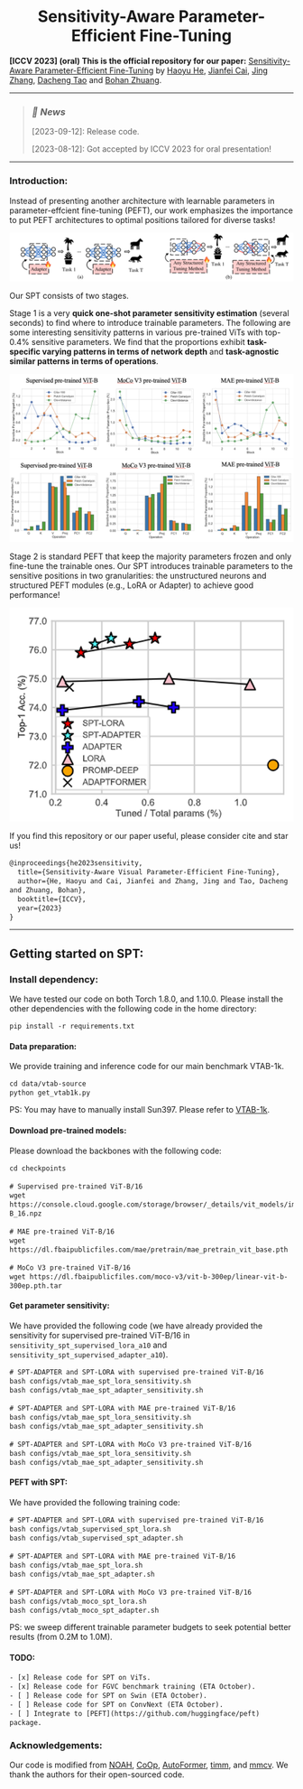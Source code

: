 <h1 align="center">Sensitivity-Aware Parameter-Efficient Fine-Tuning</h1>

**[ICCV 2023] (oral) This is the official repository for our paper:** [Sensitivity-Aware Parameter-Efficient Fine-Tuning](https://arxiv.org/abs/2303.08566) by [Haoyu He](https://charles-haoyuhe.github.io/), [Jianfei Cai](https://jianfei-cai.github.io/), [Jing Zhang](https://scholar.google.com/citations?user=9jH5v74AAAAJ&hl=en), [Dacheng Tao](https://www.sydney.edu.au/engineering/about/our-people/academic-staff/dacheng-tao.html) and [Bohan Zhuang](https://bohanzhuang.github.io/).
***
><h3><strong><i>🚀 News</i></strong></h3>
>[2023-09-12]: Release code.
> 
>[2023-08-12]: Got accepted by ICCV 2023 for oral presentation!
> 
***
### Introduction:

Instead of presenting another architecture with learnable parameters in parameter-effcient fine-tuning (PEFT), our work emphasizes the importance to put PEFT architectures to optimal positions tailored for diverse tasks!

![main](pics/main.png)

Our SPT consists of two stages. 

Stage 1 is a very **quick one-shot parameter sensitivity estimation** (several seconds) to find where to introduce trainable parameters. The following are some interesting sensitivity patterns in various pre-trained ViTs with top-0.4% sensitive parameters. We find that the proportions exhibit **task-specific varying patterns in terms
of network depth** and **task-agnostic similar patterns in terms of operations**.

![depth](pics/depth.png)
![operation](pics/operation.png)

Stage 2 is standard PEFT that keep the majority parameters frozen and only fine-tune the trainable ones. Our SPT introduces trainable parameters to the sensitive positions in two granularities: the unstructured neurons and structured PEFT modules (e.g., LoRA or Adapter) to achieve good performance! 

![performance](pics/performance.png)

If you find this repository or our paper useful, please consider cite and star us!

```
@inproceedings{he2023sensitivity,
  title={Sensitivity-Aware Visual Parameter-Efficient Fine-Tuning},
  author={He, Haoyu and Cai, Jianfei and Zhang, Jing and Tao, Dacheng and Zhuang, Bohan},
  booktitle={ICCV},
  year={2023}
}
```

------


## Getting started on SPT:

### Install dependency:

We have tested our code on both Torch 1.8.0, and 1.10.0. Please install the other dependencies with the following code in the home directory:

```
pip install -r requirements.txt
```

#### Data preparation:

We provide training and inference code for our main benchmark VTAB-1k.

```
cd data/vtab-source
python get_vtab1k.py
```

PS: You may have to manually install Sun397. Please refer to [VTAB-1k](https://github.com/google-research/task_adaptation).

#### Download pre-trained models:

Please download the backbones with the following code:

```
cd checkpoints

# Supervised pre-trained ViT-B/16
wget https://console.cloud.google.com/storage/browser/_details/vit_models/imagenet21k/ViT-B_16.npz

# MAE pre-trained ViT-B/16
wget https://dl.fbaipublicfiles.com/mae/pretrain/mae_pretrain_vit_base.pth

# MoCo V3 pre-trained ViT-B/16
wget https://dl.fbaipublicfiles.com/moco-v3/vit-b-300ep/linear-vit-b-300ep.pth.tar
```

#### Get parameter sensitivity:

We have provided the following code (we have already provided the sensitivity for supervised pre-trained ViT-B/16 in `sensitivity_spt_supervised_lora_a10` and `sensitivity_spt_supervised_adapter_a10`).

```
# SPT-ADAPTER and SPT-LORA with supervised pre-trained ViT-B/16
bash configs/vtab_mae_spt_lora_sensitivity.sh
bash configs/vtab_mae_spt_adapter_sensitivity.sh

# SPT-ADAPTER and SPT-LORA with MAE pre-trained ViT-B/16
bash configs/vtab_mae_spt_lora_sensitivity.sh
bash configs/vtab_mae_spt_adapter_sensitivity.sh

# SPT-ADAPTER and SPT-LORA with MoCo V3 pre-trained ViT-B/16 
bash configs/vtab_mae_spt_lora_sensitivity.sh
bash configs/vtab_mae_spt_adapter_sensitivity.sh
```

#### PEFT with SPT:

We have provided the following training code:

```
# SPT-ADAPTER and SPT-LORA with supervised pre-trained ViT-B/16
bash configs/vtab_supervised_spt_lora.sh
bash configs/vtab_supervised_spt_adapter.sh

# SPT-ADAPTER and SPT-LORA with MAE pre-trained ViT-B/16
bash configs/vtab_mae_spt_lora.sh
bash configs/vtab_mae_spt_adapter.sh

# SPT-ADAPTER and SPT-LORA with MoCo V3 pre-trained ViT-B/16 
bash configs/vtab_moco_spt_lora.sh
bash configs/vtab_moco_spt_adapter.sh
```
PS: we sweep different trainable parameter budgets to seek potential better results (from 0.2M to 1.0M). 


#### TODO:

```
- [x] Release code for SPT on ViTs.
- [x] Release code for FGVC benchmark training (ETA October).
- [ ] Release code for SPT on Swin (ETA October).
- [ ] Release code for SPT on ConvNext (ETA October).
- [ ] Integrate to [PEFT](https://github.com/huggingface/peft) package.
```

### Acknowledgements:
Our code is modified from [NOAH](https://github.com/ZhangYuanhan-AI/NOAH), [CoOp](https://github.com/KaiyangZhou/CoOp), [AutoFormer](https://github.com/microsoft/Cream/tree/main/AutoFormer), [timm](https://github.com/rwightman/pytorch-image-models), and [mmcv](https://github.com/open-mmlab/mmcv). We thank the authors for their open-sourced code.
